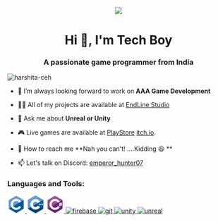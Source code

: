 <p align="center"> <img width="300" src="https://github-production-user-asset-6210df.s3.amazonaws.com/125433210/245695812-ccfdcd2e-12e2-4223-ab1d-5e541996149d.gif"> </p>

<h1 align="center">Hi 👋, I'm Tech Boy</h1>
<h3 align="center">A passionate game programmer from India</h3>

<p align="left"> <img src="https://komarev.com/ghpvc/?username=harshita-ceh&label=Profile%20views&color=0e75b6&style=flat" alt="harshita-ceh" /> </p>

- 🌱 I’m always looking forward to work on **AAA Game Development**

- 👨‍💻 All of my projects are available at [EndLine Studio](https://github.com/EndLineStudio)

- 💬 Ask me about **Unreal or Unity**

- 🎮 Live games are available at [PlayStore](https://play.google.com/store/apps/dev?id=7533958671773408205) [itch.io](https://itch.io/profile/endline-studio).

- 👻 How to reach me **Nah you can't! ....Kidding 😆 **

- 📫 Let's talk on Discord: [emperor_hunter07](https://discord.com)



<h3 align="left">Languages and Tools:</h3>
<p align="left">
<a href="https://www.cprogramming.com/" target="_blank" rel="noreferrer"> <img src="https://raw.githubusercontent.com/devicons/devicon/master/icons/c/c-original.svg" alt="c" width="40" height="40"/> </a>
<a href="https://www.w3schools.com/cpp/" target="_blank" rel="noreferrer"> <img src="https://raw.githubusercontent.com/devicons/devicon/master/icons/cplusplus/cplusplus-original.svg" alt="cplusplus" width="40" height="40"/> </a>
<a href="https://www.w3schools.com/cs/" target="_blank" rel="noreferrer"> <img src="https://raw.githubusercontent.com/devicons/devicon/master/icons/csharp/csharp-original.svg" alt="csharp" width="40" height="40"/> </a>
<a href="https://firebase.google.com/" target="_blank" rel="noreferrer"> <img src="https://www.vectorlogo.zone/logos/firebase/firebase-icon.svg" alt="firebase" width="40" height="40"/> </a>
<a href="https://git-scm.com/" target="_blank" rel="noreferrer"> <img src="https://www.vectorlogo.zone/logos/git-scm/git-scm-icon.svg" alt="git" width="40" height="40"/> </a>
<a href="https://unity.com/" target="_blank" rel="noreferrer"> <img src="https://www.vectorlogo.zone/logos/unity3d/unity3d-icon.svg" alt="unity" width="40" height="40"/> </a>
<a href="https://unrealengine.com/" target="_blank" rel="noreferrer"> <img src="https://raw.githubusercontent.com/kenangundogan/fontisto/036b7eca71aab1bef8e6a0518f7329f13ed62f6b/icons/svg/brand/unreal-engine.svg" alt="unreal" width="40" height="40"/> </a>
</p>
